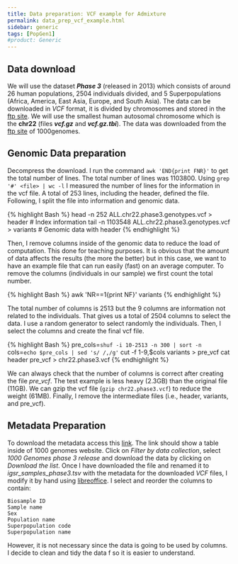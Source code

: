 ```yaml
---
title: Data preparation: VCF example for Admixture
permalink: data_prep_vcf_example.html
sidebar: generic
tags: [PopGen1]
#product: Generic
---
```


## Data download

We will use the dataset ***Phase 3*** (released in 2013) which consists of around 26 human populations, 2504 individuals divided, and 5 Superpopulations (Africa, America, East Asia, Europe, and South Asia). The data can be downloaded in _VCF_ format, it is divided by chromosomes and stored in the [ftp site](ftp://ftp.1000genomes.ebi.ac.uk/vol1/ftp/release/20130502/). We will use the smallest human autosomal chromosome which is the **chr22** (files **_vcf.gz_** and **_vcf.gz.tbi_**). The data was downloaded from the [ftp site](ftp://ftp.1000genomes.ebi.ac.uk/vol1/ftp/release/20130502/) of 1000genomes.

## Genomic Data preparation

Decompress the download. I run the command `awk 'END{print FNR}'` to get the total number of lines. The total number of lines was 1103800. Using `grep '#' <file> | wc -l` I measured the number of lines for the information in the vcf file. A total of 253 lines, including the header, defined the file. Following, I split the file into information and genomic data.

{% highlight Bash %}
head -n 252 ALL.chr22.phase3.genotypes.vcf > header         # Index information
tail -n 1103548 ALL.chr22.phase3.genotypes.vcf > variants   # Genomic data with header
{% endhighlight %}

Then, I remove columns inside of the genomic data to reduce the load of computation. This done for teaching purposes. It is obvious that the amount of data affects the results (the more the better) but in this case, we want to have an example file that can run easily (fast) on an average computer. To remove the columns (individuals in our sample) we first count the total number.

{% highlight Bash %}
awk 'NR==1{print NF}' variants
{% endhighlight %}

The total number of columns is 2513 but the 9 columns are information not related to the individuals. That gives us a total of 2504 columns to select the data. I use a random generator to select randomly the individuals. Then, I select the columns and create the final vcf file.

{% highlight Bash %}
pre_cols=`shuf -i 10-2513 -n 300 | sort -n`
cols=`echo $pre_cols | sed 's/ /,/g'`
cut -f 1-9,$cols variants > pre_vcf
cat header pre_vcf > chr22.phase3.vcf
{% endhighlight %}

We can always check that the number of columns is correct after creating the file _pre_vcf_. The test example is less heavy (2.3GB) than the original file (11GB). We can gzip the vcf file (`gzip chr22.phase3.vcf`) to reduce the weight (61MB). Finally, I remove the intermediate files (i.e., header, variants, and pre_vcf).

## Metadata Preparation

To download the metadata access this [link](https://www.internationalgenome.org/data-portal/sample). The link should show a table inside of 1000 genomes website. Click on _Filter by data collection_, select _1000 Genomes phase 3 release_ and download the data by clicking on _Download the list_. Once I have downloaded the file and renamed it to _igsr_samples_phase3.tsv_ with the metadata for the downloaded _VCF_ files, I modify it by hand using [libreoffice](https://libreoffice.org/). I select and reorder the columns to contain:

```
Biosample ID
Sample name
Sex
Population name
Superpopulation code
Superpopulation name
```

However, it is not necessary since the data is going to be used by columns. I decide to clean and tidy the data f so it is easier to understand.
